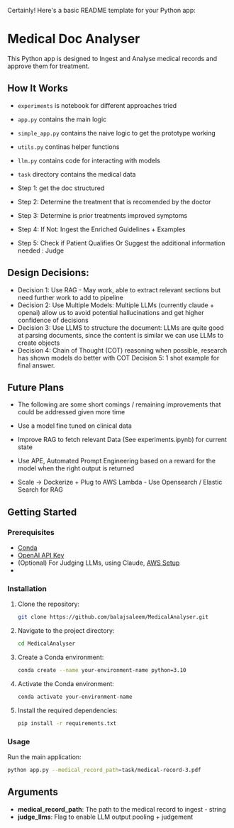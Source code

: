 Certainly! Here's a basic README template for your Python app:

# Medical Doc Analyser

This Python app is designed to Ingest and Analyse medical records and approve them for treatment.

## How It Works

* `experiments` is notebook for different approaches tried
* `app.py` contains the main logic
* `simple_app.py` contains the naive logic to get the prototype working
* `utils.py` continas helper functions
* `llm.py` contains code for interacting with models
* `task` directory contains the medical data

    
* Step 1: get the doc structured
* Step 2: Determine the treatment that is recomended by the doctor
* Step 3: Determine is prior treatments improved symptoms
* Step 4: If Not: Ingest the Enriched Guidelines + Examples
* Step 5: Check if Patient Qualifies Or Suggest the additional information needed : Judge 


## Design Decisions:

* Decision 1: Use RAG - May work, able to extract relevant sections but need further work to add to pipeline
* Decision 2: Use Multiple Models: Multiple LLMs (currently claude + openai) allow us to avoid potential hallucinations and get higher confidence of decisions
* Decision 3: Use LLMS to structure the document: LLMs are quite good at parsing documents, since the content is similar we can use LLMs to create objects
* Decision 4: Chain of Thought (COT) reasoning when possible, research has shown models do better with COT
Decision 5: 1 shot example for final answer.   

## Future Plans
* The following are some short comings / remaining improvements that could be addressed given more time

* Use a model fine tuned on clinical data
* Improve RAG to fetch relevant Data (See experiments.ipynb) for current state
* Use APE, Automated Prompt Engineering based on a reward for the model when the right output is returned
* Scale -> Dockerize + Plug to AWS Lambda - Use Opensearch / Elastic Search for RAG


## Getting Started

### Prerequisites

- [Conda](https://docs.conda.io/projects/conda/en/latest/user-guide/install/index.html)
- [OpenAI API Key](https://openai.com/blog/openai-api)
- (Optional) For Judging LLMs, using Claude, [AWS Setup](https://docs.aws.amazon.com/cli/latest/userguide/cli-chap-configure.html)
- 

### Installation

1. Clone the repository:

   ```bash
   git clone https://github.com/balajsaleem/MedicalAnalyser.git
   ```

2. Navigate to the project directory:

   ```bash
   cd MedicalAnalyser
   ```

3. Create a Conda environment:

   ```bash
   conda create --name your-environment-name python=3.10
   ```

4. Activate the Conda environment:

   ```bash
   conda activate your-environment-name
   ```

5. Install the required dependencies:

   ```bash
   pip install -r requirements.txt
   ```

### Usage

Run the main application:

```bash
python app.py --medical_record_path=task/medical-record-3.pdf
```

## Arguments
* **medical_record_path**: The path to the medical record to ingest - string
* **judge_llms**: Flag to enable LLM output pooling + judgement

